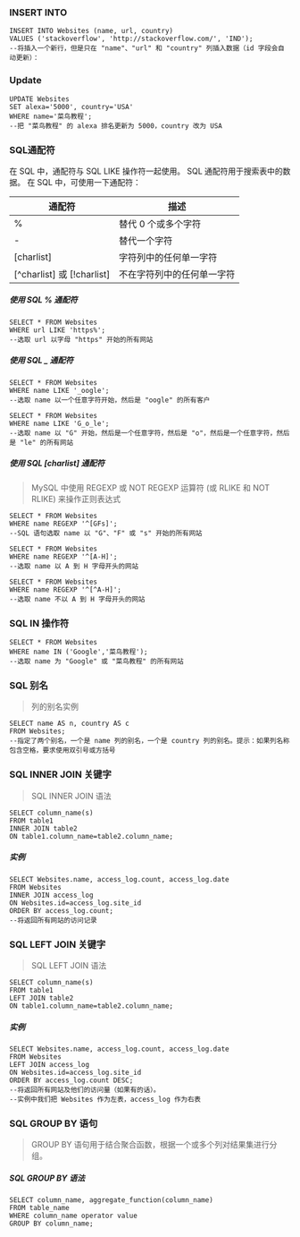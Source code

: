 ### INSERT INTO
```
INSERT INTO Websites (name, url, country)
VALUES ('stackoverflow', 'http://stackoverflow.com/', 'IND');
--将插入一个新行，但是只在 "name"、"url" 和 "country" 列插入数据（id 字段会自动更新）：
```
### Update
```
UPDATE Websites
SET alexa='5000', country='USA'
WHERE name='菜鸟教程';
--把 "菜鸟教程" 的 alexa 排名更新为 5000，country 改为 USA
```
### SQL通配符
在 SQL 中，通配符与 SQL LIKE 操作符一起使用。
SQL 通配符用于搜索表中的数据。
在 SQL 中，可使用一下通配符：

通配符 | 描述
---|---
% | 替代 0 个或多个字符
- | 替代一个字符
[charlist] |字符列中的任何单一字符
[^charlist] 或 [!charlist] | 不在字符列中的任何单一字符

##### 使用 SQL % 通配符
```
SELECT * FROM Websites
WHERE url LIKE 'https%';
--选取 url 以字母 "https" 开始的所有网站
```
##### 使用 SQL _ 通配符
```
SELECT * FROM Websites
WHERE name LIKE '_oogle';
--选取 name 以一个任意字符开始，然后是 "oogle" 的所有客户

SELECT * FROM Websites
WHERE name LIKE 'G_o_le';
--选取 name 以 "G" 开始，然后是一个任意字符，然后是 "o"，然后是一个任意字符，然后是 "le" 的所有网站
```
##### 使用 SQL [charlist] 通配符
> MySQL 中使用 REGEXP 或 NOT REGEXP 运算符 (或 RLIKE 和 NOT RLIKE) 来操作正则表达式

```
SELECT * FROM Websites
WHERE name REGEXP '^[GFs]';
--SQL 语句选取 name 以 "G"、"F" 或 "s" 开始的所有网站

SELECT * FROM Websites
WHERE name REGEXP '^[A-H]';
--选取 name 以 A 到 H 字母开头的网站

SELECT * FROM Websites
WHERE name REGEXP '^[^A-H]';
--选取 name 不以 A 到 H 字母开头的网站
```

### SQL IN 操作符
```
SELECT * FROM Websites
WHERE name IN ('Google','菜鸟教程');
--选取 name 为 "Google" 或 "菜鸟教程" 的所有网站
```

### SQL 别名
>列的别名实例
```
SELECT name AS n, country AS c
FROM Websites;
--指定了两个别名，一个是 name 列的别名，一个是 country 列的别名。提示：如果列名称包含空格，要求使用双引号或方括号
```

### SQL INNER JOIN 关键字
> SQL INNER JOIN 语法

```
SELECT column_name(s)
FROM table1
INNER JOIN table2
ON table1.column_name=table2.column_name;
```
##### 实例
```
SELECT Websites.name, access_log.count, access_log.date
FROM Websites
INNER JOIN access_log
ON Websites.id=access_log.site_id
ORDER BY access_log.count;
--将返回所有网站的访问记录
```

### SQL LEFT JOIN 关键字
> SQL LEFT JOIN 语法

```
SELECT column_name(s)
FROM table1
LEFT JOIN table2
ON table1.column_name=table2.column_name;
```

##### 实例
```
SELECT Websites.name, access_log.count, access_log.date
FROM Websites
LEFT JOIN access_log
ON Websites.id=access_log.site_id
ORDER BY access_log.count DESC;
--将返回所有网站及他们的访问量（如果有的话）。
--实例中我们把 Websites 作为左表，access_log 作为右表
```

### SQL GROUP BY 语句
> GROUP BY 语句用于结合聚合函数，根据一个或多个列对结果集进行分组。
##### SQL GROUP BY 语法

```
SELECT column_name, aggregate_function(column_name)
FROM table_name
WHERE column_name operator value
GROUP BY column_name;
```